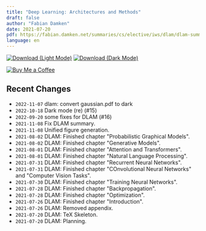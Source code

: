 ```yaml
---
title: "Deep Learning: Architectures and Methods"
draft: false
author: "Fabian Damken"
date: 2021-07-20
pdf: https://fabian.damken.net/summaries/cs/elective/iws/dlam/dlam-summary.pdf
language: en
---
```


[![Download (Light Mode)](/download.png)](dlam-summary.pdf)
[![Download (Dark Mode)](/download-dark.png)](dlam-summary-dark.pdf)

[![Buy Me a Coffee](/kofi.png)](https://ko-fi.com/fdamken)

## Recent Changes
- `2022-11-07` dlam: convert gaussian.pdf to dark
- `2022-10-18` Dark mode (re) (#15)
- `2022-09-20` some fixes for DLAM (#16)
- `2021-11-08` Fix DLAM summary.
- `2021-11-08` Unified figure generation.
- `2021-08-02` DLAM: Finished chapter "Probabilistic Graphical Models".
- `2021-08-02` DLAM: Finished chapter "Generative Models".
- `2021-08-01` DLAM: Finished chapter "Attention and Transformers".
- `2021-08-01` DLAM: Finished chapter "Natural Language Processing".
- `2021-07-31` DLAM: Finished chapter "Recurrent Neural Networks".
- `2021-07-31` DLAM: Finished chapter "COnvolutional Neural Networks" and "Computer Vision Tasks".
- `2021-07-30` DLAM: Finished chapter "Training Neural Networks".
- `2021-07-28` DLAM: Finished chapter "Backpropagation".
- `2021-07-28` DLAM: Finished chapter "Optimization".
- `2021-07-26` DLAM: Finished chapter "Introduction".
- `2021-07-26` DLAM: Removed appendix.
- `2021-07-20` DLAM: TeX Skeleton.
- `2021-07-20` DLAM: Planning.
